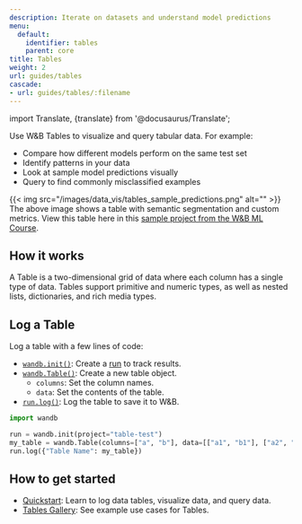 ```yaml
---
description: Iterate on datasets and understand model predictions
menu:
  default:
    identifier: tables
    parent: core
title: Tables
weight: 2
url: guides/tables
cascade:
- url: guides/tables/:filename
---
```

import Translate, {translate} from '@docusaurus/Translate';

<CTAButtons productLink="https://wandb.ai/wandb/examples/reports/AlphaFold-ed-Proteins-in-W-B-Tables--Vmlldzo4ODc0MDc" colabLink="https://colab.research.google.com/github/wandb/examples/blob/master/colabs/datasets-predictions/W%26B_Tables_Quickstart.ipynb"/>

Use W&B Tables to visualize and query tabular data. For example:

* Compare how different models perform on the same test set
* Identify patterns in your data
* Look at sample model predictions visually
* Query to find commonly misclassified examples


{{< img src="/images/data_vis/tables_sample_predictions.png" alt="" >}}
The above image shows a table with semantic segmentation and custom metrics. View this table here in this [sample project from the W&B ML Course](https://wandb.ai/av-team/mlops-course-001).

## How it works

A Table is a two-dimensional grid of data where each column has a single type of data. Tables support primitive and numeric types, as well as nested lists, dictionaries, and rich media types. 

## Log a Table

Log a table with a few lines of code:

- [`wandb.init()`](../../ref/python/init.md): Create a [run](../runs/intro.md) to track results.
- [`wandb.Table()`](../../ref/python/data-types/table.md): Create a new table object.
  - `columns`: Set the column names.
  - `data`: Set the contents of the table.
- [`run.log()`](../../ref/python/log.md): Log the table to save it to W&B.

```python showLineNumbers
import wandb

run = wandb.init(project="table-test")
my_table = wandb.Table(columns=["a", "b"], data=[["a1", "b1"], ["a2", "b2"]])
run.log({"Table Name": my_table})
```

## How to get started
* [Quickstart](./tables-walkthrough.md): Learn to log data tables, visualize data, and query data.
* [Tables Gallery](./tables-gallery.md): See example use cases for Tables.